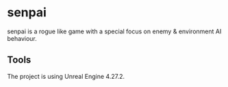 # senpai
senpai is a rogue like game with a special focus on enemy & environment AI behaviour.

## Tools
The project is using Unreal Engine 4.27.2.